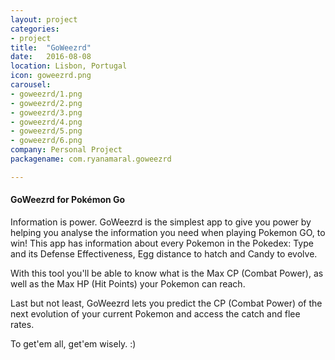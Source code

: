 ```yaml
---
layout: project
categories:
- project
title:  "GoWeezrd"
date:   2016-08-08
location: Lisbon, Portugal
icon: goweezrd.png
carousel:
- goweezrd/1.png
- goweezrd/2.png
- goweezrd/3.png
- goweezrd/4.png
- goweezrd/5.png
- goweezrd/6.png
company: Personal Project
packagename: com.ryanamaral.goweezrd

---
```

#### GoWeezrd for Pokémon Go

Information is power. GoWeezrd is the simplest app to give you power by helping you analyse the information you need when playing Pokemon GO, to win!
This app has information about every Pokemon in the Pokedex: Type and its Defense Effectiveness, Egg distance to hatch and Candy to evolve.

With this tool you'll be able to know what is the Max CP (Combat Power), as well as the Max HP (Hit Points) your Pokemon can reach.

Last but not least, GoWeezrd lets you predict the CP (Combat Power) of the next evolution of your current Pokemon and access the catch and flee rates.

To get'em all, get'em wisely. :)
